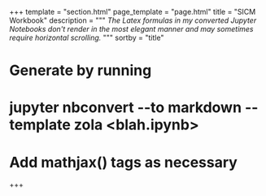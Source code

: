 +++
template = "section.html"
page_template = "page.html"
title = "SICM Workbook"
description = """
*The Latex formulas in my converted Jupyter Notebooks don't render in the most elegant manner and may sometimes require horizontal scrolling.*
"""
sortby = "title"
# Generate by running
# jupyter nbconvert --to markdown --template zola <blah.ipynb>
# Add mathjax() tags as necessary
+++
